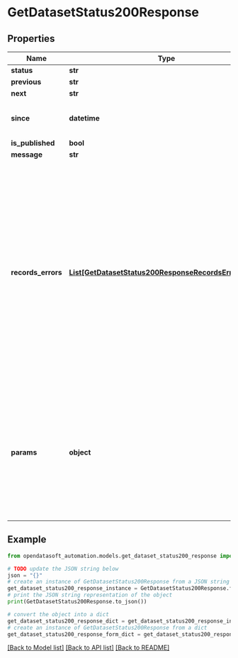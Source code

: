 # GetDatasetStatus200Response


## Properties

Name | Type | Description | Notes
------------ | ------------- | ------------- | -------------
**status** | **str** |  | [optional] 
**previous** | **str** |  | [optional] 
**next** | **str** |  | [optional] 
**since** | **datetime** | Date when the dataset entered the current status | [optional] 
**is_published** | **bool** |  | [optional] 
**message** | **str** |  | [optional] 
**records_errors** | [**List[GetDatasetStatus200ResponseRecordsErrorsInner]**](GetDatasetStatus200ResponseRecordsErrorsInner.md) | The record error describes errors which occurred during the processing. An error comes from: - a processor: when a value is invalid or an operation failed - a type conversion: when a value cannot be converted. For example the string \&quot;s\&quot; converted to an integer. | [optional] 
**params** | **object** | Status-dependent additional information. For example, if &#x60;status&#x60; is &#x60;limit reached&#x60;, this will contain an &#x60;error&#x60; object that contains a &#x60;limit_type&#x60;, a &#x60;limit&#x60; and a &#x60;value&#x60;. | [optional] 

## Example

```python
from opendatasoft_automation.models.get_dataset_status200_response import GetDatasetStatus200Response

# TODO update the JSON string below
json = "{}"
# create an instance of GetDatasetStatus200Response from a JSON string
get_dataset_status200_response_instance = GetDatasetStatus200Response.from_json(json)
# print the JSON string representation of the object
print(GetDatasetStatus200Response.to_json())

# convert the object into a dict
get_dataset_status200_response_dict = get_dataset_status200_response_instance.to_dict()
# create an instance of GetDatasetStatus200Response from a dict
get_dataset_status200_response_form_dict = get_dataset_status200_response.from_dict(get_dataset_status200_response_dict)
```
[[Back to Model list]](../README.md#documentation-for-models) [[Back to API list]](../README.md#documentation-for-api-endpoints) [[Back to README]](../README.md)


